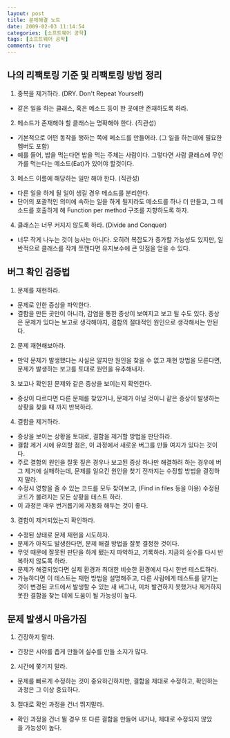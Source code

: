```yaml
---
layout: post
title: 문제해결 노트
date: 2009-02-03 11:14:54
categories: [소프트웨어 공학]
tags: [소프트웨어 공학]
comments: true
---
```


## 나의 리팩토링 기준 및 리팩토링 방법 정리

1. 중복을 제거하라. (DRY. Don't Repeat Yourself)
* 같은 일을 하는 클래스, 혹은 메소드 등이 한 곳에만 존재하도록 하라.

2. 메소드가 존재해야 할 클래스는 명확해야 한다. (직관성)
* 기본적으로 어떤 동작을 행하는 쪽에 메소드를 만들어라. (그 일을 하는데에 필요한 멤버도 포함)
* 예를 들어, 밥을 먹는다면 밥을 먹는 주체는 사람이다. 그렇다면 사람 클래스에 무언가를 먹는다는 메소드(Eat)가 있어야 할것이다.

3. 메소드 이름에 해당하는 일만 해야 한다. (직관성)
* 다른 일을 하게 될 일이 생길 경우 메소드를 분리한다.
* 단어의 포괄적인 의미에 속하는 일을 하게 될지라도 메소드를 하나 더 만들고, 그 메소드를 호출하게 해 Function per method 구조를 지향하도록 하자.

4. 클래스는 너무 커지지 않도록 하라. (Divide and Conquer)
* 너무 작게 나누는 것이 능사는 아니다. 오히려 복잡도가 증가할 가능성도 있지만, 일반적으로 클래스를 작게 쪼깬다면 유지보수에 큰 잇점을 얻을 수 있다.

## 버그 확인 검증법

1. 문제를 재현하라. 
* 문제로 인한 증상을 파악한다.
* 결함을 만든 곳만이 아니라, 감염을 통한 증상이 보여지고 보고 될 수도 있다. 증상은 문제가 있다는 보고로 생각해야지, 결함의 절대적인 원인으로 생각해서는 안된다.

2. 문제 재현해보아라.
* 만약 문제가 발생했다는 사실은 알지만 원인을 찾을 수 없고 재현 방법을 모른다면, 문제가 발생하는 보고를 토대로 원인을 유추해내자.

3. 보고나 확인된 문제와 같은 증상을 보이는지 확인한다. 
* 증상이 다르다면 다른 문제를 찾았거나, 문제가 아닐 것이니 같은 증상이 발생하는 상황을 찾을 때 까지 반복하라.

4. 결함을 제거하라.
* 증상을 보이는 상황을 토대로, 결함을 제거할 방법을 판단하라.
* 결함 제거 시에 유의할 점은, 이 과정에서 새로운 버그를 만들 여지가 있다는 것이다.
* 주로 결함의 원인을 잘못 짚은 경우나 보고된 증상 하나만 해결하려 하는 경우에 버그 제거에 실패하는데, 문제를 일으킨 원인을 찾기 전까지는 수정할 방법을 결정하지 말라.
* 수정시 영향을 줄 수 있는 코드를 모두 찾아보고, (Find in files 등을 이용) 수정된 코드가 불려지는 모든 상황을 테스트 하라. 
* 이 과정은 매우 번거롭기에 자동화 해두는 것이 좋다.

3. 결함이 제거되었는지 확인하라.
* 수정된 상태로 문제 재현을 시도하자.
* 문제가 아직도 발생한다면, 문제 해결 방법을 잘못 결정한 것이다. 
* 무엇 때문에 잘못된 판단을 하게 됐는지 파악하고, 기록하라. 지금의 실수를 다시 반복하지 않도록 하라.
* 문제가 해결되었다면 실제 환경과 최대한 비슷한 환경에서 다시 한번 테스트하라.
* 가능하다면 이 테스트는 재현 방법을 설명해주고, 다른 사람에게 테스트를 맡기는 것이 변경된 코드에서 발생할 수 있는 새 버그나, 미처 발견하지 못했거나 제거하지 못한 결함을 찾는 데에 도움이 될 가능성이 높다. 

## 문제 발생시 마음가짐

1. 긴장하지 말라. 
* 긴장은 시야를 좁게 만들어 실수를 만들 소지가 많다.

2. 시간에 쫓기지 말라. 
* 문제를 빠르게 수정하는 것이 중요하긴하지만, 결함을 제대로 수정하고, 확인하는 과정은 그 이상 중요하다.

3. 절대로 확인 과정을 건너 뛰지말라. 
* 확인 과정을 건너 뛸 경우 또 다른 결함을 만들어 내거나, 제대로 수정되지 않았을 가능성이 높다.